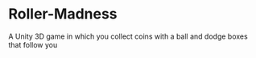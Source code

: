# Roller-Madness
A Unity 3D game in which you collect coins with a ball and dodge boxes that follow you
